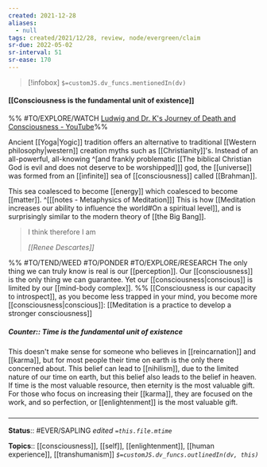 ```yaml
---
created: 2021-12-28 
aliases:
  - null
tags: created/2021/12/28, review, node/evergreen/claim
sr-due: 2022-05-02
sr-interval: 51
sr-ease: 170
---
```

> [!infobox]
`$=customJS.dv_funcs.mentionedIn(dv)`

#### [[Consciousness is the fundamental unit of existence]] 

%% #TO/EXPLORE/WATCH  [Ludwig and Dr. K's Journey of Death and Consciousness - YouTube](https://youtu.be/CHzOedHm_kM?t=4336)%%

Ancient [[Yoga|Yogic]] tradition offers an alternative to traditional [[Western philosophy|western]] creation myths such as [[Christianity]]'s. Instead of an all-powerful, all-knowing 
^[and frankly problematic [[The biblical Christian God is evil and does not deserve to be worshipped]]]
god,
the [[universe]] was formed from an [[infinite]] sea of [[consciousness]] called [[Brahman]].

This sea coalesced to become [[energy]] which coalesced to become [[matter]].
^[[[notes - Metaphysics of Meditation]]]
This is how [[Meditation increases our ability to influence the world#On a spiritual level]],
and is surprisingly similar to the modern theory of [[the Big Bang]].

> I think therefore I am
>
> <cite>[[Renee Descartes]]</cite>

%% 
#TO/TEND/WEED #TO/PONDER #TO/EXPLORE/RESEARCH The only thing we can truly know is real is our [[perception]]. Our [[consciousness]] is the only thing we can guarantee. Yet our [[consciousness|conscious]] is limited by our [[mind-body complex]].
%%
[[Consciousness is our capacity to introspect]],
as you become less trapped in your mind, you become more [[consciousness|conscious]]:
[[Meditation is a practice to develop a stronger consciousness]]

##### Counter:: Time is the fundamental unit of existence

This doesn't make sense for someone who believes in [[reincarnation]] and [[karma]], but for most people their time on earth is the only there concerned about. This belief can lead to [[nihilism]], due to the limited nature of our time on earth, but this belief also leads to the belief in heaven. If time is the most valuable resource, then eternity is the most valuable gift. 
For those who focus on increasing their [[karma]], they are focused on the work, and so perfection, or [[enlightenment]] is the most valuable gift.

### <hr class="footnote"/>

**Status**:: #EVER/SAPLING 
*edited `=this.file.mtime`*

**Topics**:: [[consciousness]], [[self]], [[enlightenment]], [[human experience]], [[transhumanism]]
*`$=customJS.dv_funcs.outlinedIn(dv, this)`*
